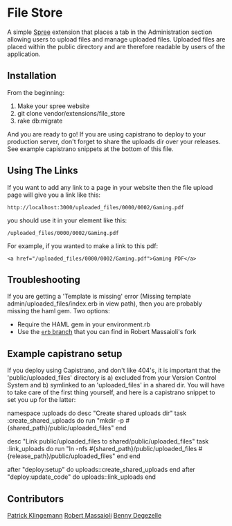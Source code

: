 File Store
==========

A simple [Spree][1] extension that places a tab in the Administration section allowing users to upload files and manage uploaded files.  Uploaded files are placed within the public directory and are therefore readable by users of the application.

Installation
------------

From the beginning:

1. Make your spree website
1. git clone <github link> vendor/extensions/file_store
1. rake db:migrate

And you are ready to go!
If you are using capistrano to deploy to your production server, don't forget to share the uploads dir over your releases. See example capistrano snippets at the bottom of this file.

Using The Links
---------------

If you want to add any link to a page in your website then the file upload
page will give you a link like this:

    http://localhost:3000/uploaded_files/0000/0002/Gaming.pdf

you should use it in your element like this:

    /uploaded_files/0000/0002/Gaming.pdf

For example, if you wanted to make a link to this pdf:

    <a href="/uploaded_files/0000/0002/Gaming.pdf">Gaming PDF</a>

Troubleshooting
---------------

If you are getting a 'Template is missing' error (Missing template admin/uploaded_files/index.erb in view path), then you are probably missing the haml gem. Two options:
- Require the HAML gem in your environment.rb
- Use the [`erb` branch][2] that you can find in Robert Massaioli's fork

Example capistrano setup
------------------------

If you deploy using Capistrano, and don't like 404's, it is important that the 'public/uploaded\_files' directory is a) excluded from your Version Control System and b) symlinked to an 'uploaded\_files' in a shared dir. You will have to take care of the first thing yourself, and here is a capistrano snippet to set you up for the latter:

namespace :uploads do
  desc "Create shared uploads dir"
  task :create\_shared\_uploads do
      run "mkdir -p #{shared\_path}/public/uploaded\_files"
  end

  desc "Link public/uploaded_files to shared/public/uploaded_files"
  task :link_uploads do
      run "ln -nfs #{shared_path}/public/uploaded_files #{release_path}/public/uploaded_files"
  end
end

after "deploy:setup" do
    uploads::create\_shared\_uploads
end
after "deploy:update_code" do
    uploads::link_uploads
end

Contributors
------------

[Patrick Klingemann][3]
[Robert Massaioli][4]
[Benny Degezelle][5]

[1]: http://spreecommerce.com/ "Spree: Open Source E-Commerce for Ruby on Rails"
[2]: http://github.com/robertmassaioli/spree-file-store/tree/erb "Git branch of this extension that does not require HAML"
[3]: http://github.com/pklingem
[4]: http://massaioli.homelinux.com/wordpress/
[5]: http://hardcoreforkingaction.com